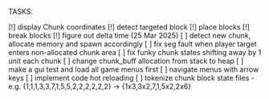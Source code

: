 TASKS:

[!] display Chunk coordinates
[!] detect targeted block
[!] place blocks
[!] break blocks
[!] figure out delta time (25 Mar 2025)
[ ] detect new chunk, allocate memory and spawn accordingly
[ ] fix seg fault when player target enters non-allocated chunk area
[ ] fix funky chunk states shifting away by 1 unit each chunk
[ ] change chunk_buff allocation from stack to heap
[ ] make a gui test and load all game menus first
[ ] navigate menus with arrow keys
[ ] implement code hot reloading
[ ] tokenize chunk block state files
    - e.g. {1,1,1,3,3,7,1,5,5,2,2,2,2,2,2} -> {1x3,3x2,7,1,5x2,2x6}
